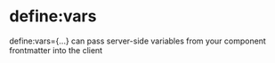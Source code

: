 
# define:vars
define:vars={...} can pass server-side variables from your component frontmatter into the client <script> or <style> tags.
Any JSON-serializable frontmatter variable is supported, including props passed to your component through Astro.props.
Values are serialized with JSON.stringify().

```
---
const foregroundColor = "rgb(221 243 228)";
const backgroundColor = "rgb(24 121 78)";
const message = "Astro is awesome!";
---
<style define:vars={{ textColor: foregroundColor, backgroundColor }}>
  h1 {
    background-color: var(--backgroundColor);
    color: var(--textColor);
  }
</style>

<script define:vars={{ message }}>
  alert(message);
</script>
```
